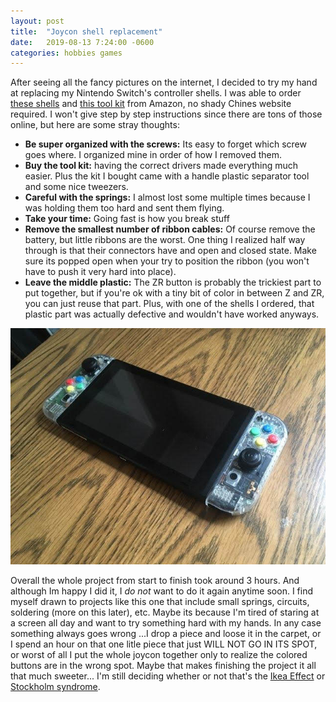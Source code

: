 ```yaml
---
layout: post
title:  "Joycon shell replacement"
date:   2019-08-13 7:24:00 -0600
categories: hobbies games
---
```


After seeing all the fancy pictures on the internet, I decided to try my hand at replacing my Nintendo Switch's controller shells. I was able to order [these shells](https://www.amazon.com/gp/product/B07527NNBG/ref=ppx_yo_dt_b_asin_title_o00_s00?ie=UTF8&psc=1) and [this tool kit](https://www.amazon.com/gp/product/B07MRJ12HX/ref=ppx_yo_dt_b_asin_title_o00_s00?ie=UTF8&psc=1) from Amazon, no shady Chines website required. I won't give step by step instructions since there are tons of those online, but here are some stray thoughts:


- __Be super organized with the screws:__ Its easy to forget which screw goes where. I organized mine in order of how I removed them.
- __Buy the tool kit:__ having the correct drivers made everything much easier. Plus the kit I bought came with a handle plastic separator tool and some nice tweezers.
- __Careful with the springs:__ I almost lost some multiple times because I was holding them too hard and sent them flying.
- __Take your time:__ Going fast is how you break stuff
- __Remove the smallest number of ribbon cables:__ Of course remove the battery, but little ribbons are the worst. One thing I realized half way through is that their connectors have and open and closed state. Make sure its popped open when your try to position the ribbon (you won't have to push it very hard into place).
- __Leave the middle plastic:__ The ZR button is probably the trickiest part to put together, but if you're ok with a tiny bit of color in between Z and ZR, you can just reuse that part. Plus, with one of the shells I ordered, that plastic part was actually defective and wouldn't have worked anyways.

![s1](/assets/images/switch_joycon.jpg)

Overall the whole project from start to finish took around 3 hours. And although Im happy I did it, I _do not_ want to do it again anytime soon. I find myself drawn to projects like this one that include small springs, circuits, soldering (more on this later), etc. Maybe its because I'm tired of staring at a screen all day and want to try something hard with my hands. In any case something always goes wrong ...I drop a piece and loose it in the carpet, or I spend an hour on that one litle piece that just WILL NOT GO IN ITS SPOT, or worst of all I put the whole joycon together only to realize the colored buttons are in the wrong spot. Maybe that makes finishing the project it all that much sweeter... I'm still deciding whether or not that's the [Ikea Effect](https://en.wikipedia.org/wiki/IKEA_effect) or [Stockholm syndrome](https://en.m.wikipedia.org/wiki/Stockholm_syndrome).
